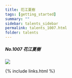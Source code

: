 ```yaml
---
title: 花江夏樹 
tags: [getting_started]
summary: ""
sidebar: talents_sidebar
permalink: talents_1007.html
folder: talents
---
```



##### No.1007 花江夏樹

![](https://yt3.ggpht.com/ytc/AKedOLRe6b3P40h2u7Ao7UAECVi0HwwQvzx_O_MSIP2f=s176-c-k-c0x00ffffff-no-rj)




{% include links.html %}
